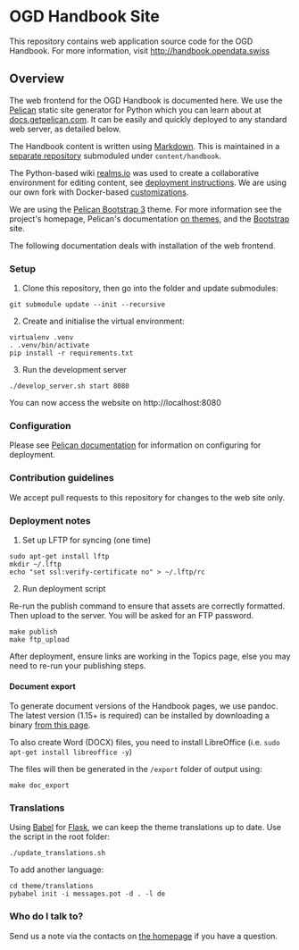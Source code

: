 # OGD Handbook Site #

This repository contains web application source code for the OGD Handbook. For more information, visit http://handbook.opendata.swiss

## Overview ##

The web frontend for the OGD Handbook is documented here. We use the [Pelican](http://getpelican.com) static site generator for Python which you can learn about at [docs.getpelican.com](http://docs.getpelican.com). It can be easily and quickly deployed to any standard web server, as detailed below.

The Handbook content is written using [Markdown](https://bitbucket.org/tutorials/markdowndemo). This is maintained in a [separate repository](https://bitbucket.org/loleg/ch-ogd-handbook) submoduled under `content/handbook`.

The Python-based wiki [realms.io](http://realms.io) was used to create a collaborative environment for editing content, see [deployment instructions](https://github.com/scragg0x/realms-wiki). We are using our own fork with Docker-based [customizations](https://github.com/loleg/realms-wiki/tree/postgres/docker).

We are using the [Pelican Bootstrap 3](https://github.com/getpelican/pelican-themes/tree/master/pelican-bootstrap3) theme. For more information see the project's homepage, Pelican's documentation [on themes](http://docs.getpelican.com/en/3.5.0/themes.html), and the [Bootstrap](http://getbootstrap.com/) site.

The following documentation deals with installation of the web frontend.

### Setup ###

1) Clone this repository, then go into the folder and update submodules:

```
git submodule update --init --recursive
```

2) Create and initialise the virtual environment:

```
virtualenv .venv
. .venv/bin/activate
pip install -r requirements.txt
```

3) Run the development server

```
./develop_server.sh start 8080
```

You can now access the website on http://localhost:8080

### Configuration ###

Please see [Pelican documentation](http://docs.getpelican.com/en/latest/settings.html) for information on configuring for deployment.

### Contribution guidelines ###

We accept pull requests to this repository for changes to the web site only.

### Deployment notes ###

1) Set up LFTP for syncing (one time)

```
sudo apt-get install lftp
mkdir ~/.lftp
echo "set ssl:verify-certificate no" > ~/.lftp/rc
```

2) Run deployment script

Re-run the publish command to ensure that assets are correctly formatted. Then upload to the server. You will be asked for an FTP password.

```
make publish
make ftp_upload
```

After deployment, ensure links are working in the Topics page, else you may need to re-run your publishing steps.

#### Document export ####

To generate document versions of the Handbook pages, we use pandoc. The latest version (1.15+ is required) can be installed by downloading a binary [from this page](https://github.com/jgm/pandoc/releases/).

To also create Word (DOCX) files, you need to install LibreOffice (i.e. `sudo apt-get install libreoffice -y`)

The files will then be generated in the `/export` folder of output using:

```
make doc_export
```

### Translations ###

Using [Babel](http://babel.pocoo.org/) for [Flask](http://pythonhosted.org/Flask-Babel/#translating-applications), we can keep the theme translations up to date. Use the script in the root folder:

```
./update_translations.sh
```

To add another language:
```
cd theme/translations
pybabel init -i messages.pot -d . -l de
```

### Who do I talk to? ###

Send us a note via the contacts on [the homepage](http://handbook.opendata.swiss) if you have a question.

